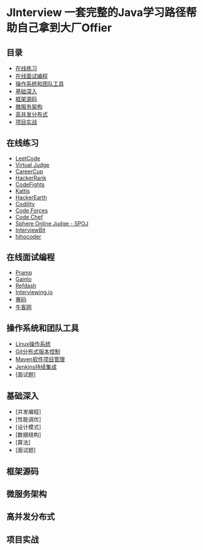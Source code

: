# JInterview 一套完整的Java学习路径帮助自己拿到大厂Offier

## 目录
- [在线练习](#在线练习)
- [在线面试编程](#在线面试编程)
- [操作系统和团队工具](#操作系统和团队工具)
- [基础深入](#基础深入)
- [框架源码](#框架源码)
- [微服务架构](#微服务架构)
- [高并发分布式](#高并发分布式)
- [项目实战](#项目实战)

## 在线练习
* [LeetCode](https://leetcode.com/)
* [Virtual Judge](https://vjudge.net/)
* [CareerCup](https://www.careercup.com/)
* [HackerRank](https://www.hackerrank.com/)
* [CodeFights](https://codefights.com/)
* [Kattis](https://open.kattis.com/)
* [HackerEarth](https://www.hackerearth.com)
* [Codility](https://codility.com/programmers/lessons/1-iterations/)
* [Code Forces](http://codeforces.com/)
* [Code Chef](https://www.codechef.com/)
* [Sphere Online Judge - SPOJ](http://www.spoj.com/)
* [InterviewBit](https://www.interviewbit.com/)
* [hihocoder](http://hihocoder.com/)

## 在线面试编程
* [Pramp](https://www.pramp.com/ref/gt4-cn)
* [Gainlo](http://www.gainlo.co/#!/)
* [Refdash](https://refdash.com/)
* [Interviewing.io](https://www.interviewing.io/)
* [赛码](https://www.acmcoder.com/index)
* [牛客网](https://www.nowcoder.com/)

## 操作系统和团队工具
* [Linux操作系统](./MD/1-Operating%20systems%20and%20team%20tools/Linux.md)
* [Git分布式版本控制](./MD/1-Operating%20systems%20and%20team%20tools/Git.md)
* [Maven软件项目管理](./MD/1-Operating%20systems%20and%20team%20tools/Maven.md)
* [Jenkins持续集成](./MD/1-Operating%20systems%20and%20team%20tools/Jenkins.md)
* [面试题]

## 基础深入
* [并发编程]
* [性能调优]
* [设计模式]
* [数据结构]
* [算法]
* [面试题]

## 框架源码

## 微服务架构

## 高并发分布式

## 项目实战
